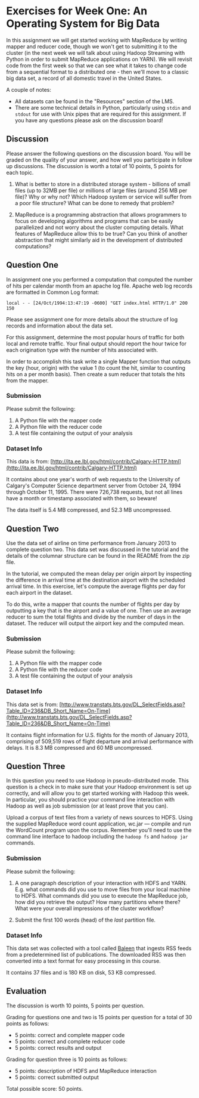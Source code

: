 # Exercises for Week One: An Operating System for Big Data

In this assignment we will get started working with MapReduce by writing mapper and reducer code, though we won't get to submitting it to the cluster (in the next week we will talk about using Hadoop Streaming with Python in order to submit MapReduce applications on YARN). We will revisit code from the first week so that we can see what it takes to change code from a sequential format to a distributed one - then we'll move to a classic big data set, a record of all domestic travel in the United States.  

A couple of notes:

- All datasets can be found in the "Resources" section of the LMS.
- There are some technical details in Python, particularly using `stdin` and `stdout` for use with Unix pipes that are required for this assignment. If you have any questions please ask on the discussion board!

## Discussion

Please answer the following questions on the discussion board. You will be graded on the quality of your answer, and how well you participate in follow up discussions. The discussion is worth a total of 10 points, 5 points for each topic.

1. What is better to store in a distributed storage system - billions of small files (up to 32MB per file) or millions of large files (around 256 MB per file)? Why or why not? Which Hadoop system or service will suffer from a poor file structure? What can be done to remedy that problem?

2. MapReduce is a programming abstraction that allows programmers to focus on developing algorithms and programs that can be easily parallelized and not worry about the cluster computing details. What features of MapReduce allow this to be true? Can you think of another abstraction that might similarly aid in the development of distributed computations?

## Question One

In assignment one you performed a computation that computed the number of
hits per calendar month from an apache log file. Apache web log records
are formatted in Common Log format:

    local - - [24/Oct/1994:13:47:19 -0600] "GET index.html HTTP/1.0" 200 150

Please see assignment one for more details about the structure of log
records and information about the data set.

For this assignment, determine the most popular hours of traffic for both
local and remote traffic. Your final output should report the hour twice
for each origination type with the number of hits associated with.

In order to accomplish this task write a single Mapper function that
outputs the key (hour, origin) with the value 1 (to count the hit, similar
to counting hits on a per month basis). Then create a sum reducer that
totals the hits from the mapper.

### Submission

Please submit the following:

1. A Python file with the mapper code
2. A Python file with the reducer code
3. A test file containing the output of your analysis

### Dataset Info

This data is from: [http://ita.ee.lbl.gov/html/contrib/Calgary-HTTP.html](http://ita.ee.lbl.gov/html/contrib/Calgary-HTTP.html)

It contains about one year's worth of web requests to the University of
Calgary's Computer Science department server from October 24, 1994 through
October 11, 1995. There were 726,738 requests, but not all lines have a
month or timestamp associated with them, so beware!

The data itself is 5.4 MB compressed, and 52.3 MB uncompressed.

## Question Two

Use the data set of airline on time performance from January 2013 to
complete question two. This data set was discussed in the tutorial
and the details of the columnar structure can be found in the README from
the zip file.

In the tutorial, we computed the mean delay per origin airport by
inspecting the difference in arrival time at the destination airport with
the scheduled arrival time. In this exercise, let's compute the average
flights per day for each airport in the dataset.

To do this, write a mapper that counts the number of flights per day by
outputting a key that is the airport and a value of one. Then
use an average reducer to sum the total flights and divide by the number
of days in the dataset. The reducer will output the airport key and the
computed mean.

### Submission

Please submit the following:

1. A Python file with the mapper code
2. A Python file with the reducer code
3. A test file containing the output of your analysis

### Dataset Info

This data set is from: [http://www.transtats.bts.gov/DL_SelectFields.asp?Table_ID=236&DB_Short_Name=On-Time](http://www.transtats.bts.gov/DL_SelectFields.asp?Table_ID=236&DB_Short_Name=On-Time)

It contains flight information for U.S. flights for the month of January
2013, comprising of 509,519 rows of flight departure and arrival
performance with delays. It is 8.3 MB compressed and 60 MB uncompressed.

## Question Three

In this question you need to use Hadoop in pseudo-distributed mode. This question is a check in to make sure that your Hadoop environment is set up correctly, and will allow you to get started working with Hadoop this week. In particular, you should practice your command line interaction with Hadoop as well as job submission (or at least prove that you can).

Upload a corpus of text files from a variety of news sources to HDFS. Using the supplied MapReduce word count application, wc.jar &mdash; compile and run the WordCount program upon the corpus. Remember you'll need to use the command line interface to hadoop including the `hadoop fs` and `hadoop jar` commands.

### Submission

Please submit the following:

1. A one paragraph description of your interaction with HDFS and YARN. E.g. what commands did you use to move files from your local machine to HDFS. What commands did you use to execute the MapReduce job, how did you retrieve the output? How many partitions where there? What were your overall impressions of the cluster workflow?

2. Submit the first 100 words (head) of the _last_ partition file.

### Dataset Info

This data set was collected with a tool called [Baleen](https://github.com/bbengfort/baleen) that ingests RSS feeds from a predetermined list of publications. The downloaded RSS was then converted into a text format for easy processing in this course.

It contains 37 files and is 180 KB on disk, 53 KB compressed.

## Evaluation

The discussion is worth 10 points, 5 points per question.

Grading for questions one and two is 15 points per question for a total of 30 points as follows:

* 5 points: correct and complete mapper code
* 5 points: correct and complete reducer code
* 5 points: correct results and output

Grading for question three is 10 points as follows:

* 5 points: description of HDFS and MapReduce interaction
* 5 points: correct submitted output

Total possible score: 50 points.

